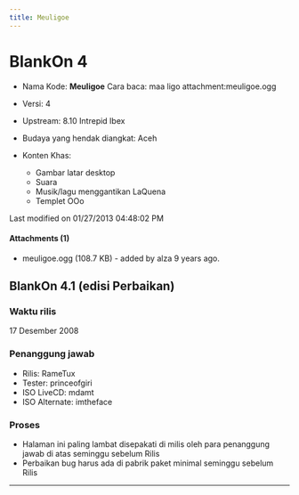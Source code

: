 ```yaml
---
title: Meuligoe
---
```


# BlankOn 4

* Nama Kode: **Meuligoe**
  Cara baca: maa ligo
  attachment:meuligoe.ogg​

* Versi: 4
* Upstream: 8.10 Intrepid Ibex
* Budaya yang hendak diangkat: Aceh
* Konten Khas:
  + Gambar latar desktop
  + Suara
  + Musik/lagu menggantikan LaQuena
  + Templet OOo

Last modified on 01/27/2013 04:48:02 PM

#### Attachments (1)
   * meuligoe.ogg​ (108.7 KB) - added by alza 9 years ago.

## BlankOn 4.1 (edisi Perbaikan)

### Waktu rilis

17 Desember 2008

### Penanggung jawab

* Rilis: RameTux
* Tester: princeofgiri
* ISO LiveCD: mdamt
* ISO Alternate: imtheface

### Proses

* Halaman ini paling lambat disepakati di milis oleh para penanggung jawab di atas seminggu sebelum Rilis
* Perbaikan bug harus ada di pabrik paket minimal seminggu sebelum Rilis





---
